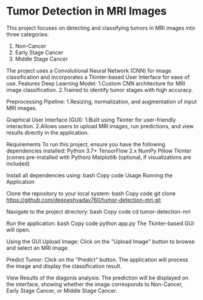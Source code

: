 # Tumor Detection in MRI Images
This project focuses on detecting and classifying tumors in MRI images into three categories: 
 1. Non-Cancer
 2. Early Stage Cancer
 3. Middle Stage Cancer

The project uses a Convolutional Neural Network (CNN) for image classification and incorporates a Tkinter-based User Interface for ease of use.
Features
Deep Learning Model:
 1.Custom CNN architecture for MRI image classification.
 2.Trained to identify tumor stages with high accuracy.

Preprocessing Pipeline:
   1.Resizing, normalization, and augmentation of input MRI images.

Graphical User Interface (GUI):
   1.Built using Tkinter for user-friendly interaction.
   2.Allows users to upload MRI images, run predictions, and view results directly in the application.

Requirements
To run this project, ensure you have the following dependencies installed:
Python 3.7+
TensorFlow 2.x
NumPy
Pillow
Tkinter (comes pre-installed with Python)
Matplotlib (optional, if visualizations are included)

Install all dependencies using:
bash
Copy code
Usage
Running the Application

Clone the repository to your local system:
bash
Copy code
git clone https://github.com/deepeshyadav760/tumor-detection-mri.git

Navigate to the project directory:
bash
Copy code
cd tumor-detection-mri

Run the application:
bash
Copy code
python app.py
The Tkinter-based GUI will open.

Using the GUI
Upload Image:
Click on the "Upload Image" button to browse and select an MRI image.

Predict Tumor:
Click on the "Predict" button. The application will process the image and display the classification result.

View Results of the diagonis analysis:
The prediction will be displayed on the interface, showing whether the image corresponds to Non-Cancer, Early Stage Cancer, or Middle Stage Cancer.
